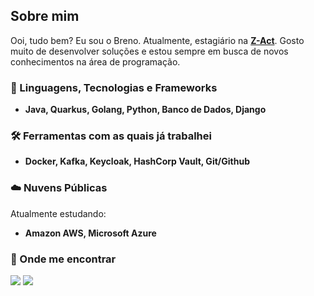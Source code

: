 ## Sobre mim
<p align="left">Ooi, tudo bem? Eu sou o Breno. Atualmente, estagiário na <a href = "https://www.z-act.io/" target="_blank"><strong>Z-Act</strong></a>. Gosto muito de desenvolver soluções e estou sempre em busca de novos conhecimentos na área de programação.</p>


### 🚀 Linguagens, Tecnologias e Frameworks
- <p align="left">
  <strong> Java, Quarkus, Golang, Python, Banco de Dados, Django</strong>
</p>

### 🛠️ Ferramentas com as quais já trabalhei
- <p align="left">
  <strong>Docker, Kafka, Keycloak, HashCorp Vault, Git/Github</strong>
</p>

### ☁️ Nuvens Públicas
Atualmente estudando:
- <p align="left">
  <strong>Amazon AWS, Microsoft Azure</strong>
</p>

### 💬 Onde me encontrar
<a href="mailto:brenoaguilar29@gmail.com" target="_blank"><img src="https://img.shields.io/badge/-Gmail-%23333?style=for-the-badge&logo=gmail&logoColor=white"></a> <a href="https://www.linkedin.com/in/breno-aguilar-16a959264/" target="_blank"><img src="https://img.shields.io/badge/-LinkedIn-%230077B5?style=for-the-badge&logo=linkedin&logoColor=white"></a><br>
